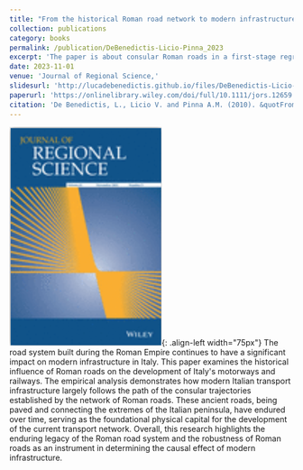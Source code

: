 ```yaml
---
title: "From the historical Roman road network to modern infrastructure in Italy"
collection: publications
category: books
permalink: /publication/DeBenedictis-Licio-Pinna_2023
excerpt: 'The paper is about consular Roman roads in a first-stage regression with modern infrastructure.'
date: 2023-11-01
venue: 'Journal of Regional Science,'
slidesurl: 'http://lucadebenedictis.github.io/files/DeBenedictis-Licio-Pinna_2023 - Slides.pdf'
paperurl: 'https://onlinelibrary.wiley.com/doi/full/10.1111/jors.12659'
citation: 'De Benedictis, L., Licio V. and Pinna A.M. (2010). &quotFrom the historical Roman road network to modern infrastructure in Italy&quot; <i>Journal of Regional Science</i>. 63(5), 1162-1191.'
---
```


![Pub1](/images/JoRS.png){: .align-left width="75px"} The road system built during the Roman Empire continues to have a significant impact on modern infrastructure in Italy. This paper examines the historical influence of Roman roads on the development of Italy's motorways and railways. The empirical analysis demonstrates how modern Italian transport infrastructure largely follows the path of the consular trajectories established by the network of Roman roads. These ancient roads, being paved and connecting the extremes of the Italian peninsula, have endured over time, serving as the foundational physical capital for the development of the current transport network. Overall, this research highlights the enduring legacy of the Roman road system and the robustness of Roman roads as an instrument in determining the causal effect of modern infrastructure.
